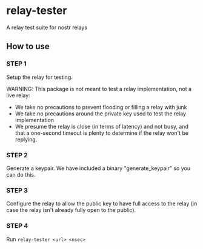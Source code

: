 # relay-tester

A relay test suite for nostr relays

## How to use

### STEP 1

Setup the relay for testing.

WARNING: This package is not meant to test a relay implementation, not a live relay:

- We take no precautions to prevent flooding or filling a relay with junk
- We take no precautions around the private key used to test the relay implementation
- We presume the relay is close (in terms of latency) and not busy, and that a one-second
  timeout is plenty to determine if the relay won't be replying.


### STEP 2

Generate a keypair. We have included a binary "generate_keypair" so you can do this.

### STEP 3

Configure the relay to allow the public key to have full access to the relay (in case
the relay isn't already fully open to the public).

### STEP 4

Run `relay-tester <url> <nsec>`
